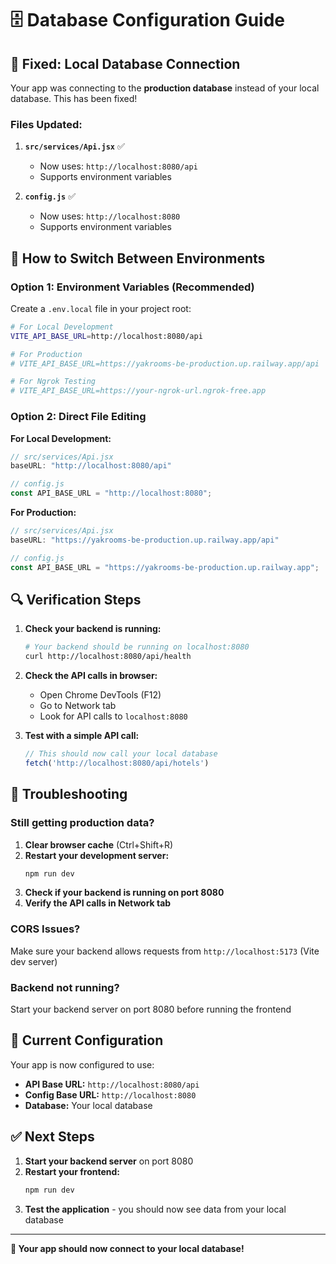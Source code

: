 # 🗄️ Database Configuration Guide

## 🔧 **Fixed: Local Database Connection**

Your app was connecting to the **production database** instead of your local database. This has been fixed!

### **Files Updated:**

1. **`src/services/Api.jsx`** ✅
   - Now uses: `http://localhost:8080/api`
   - Supports environment variables

2. **`config.js`** ✅
   - Now uses: `http://localhost:8080`
   - Supports environment variables

## 🚀 **How to Switch Between Environments**

### **Option 1: Environment Variables (Recommended)**

Create a `.env.local` file in your project root:

```bash
# For Local Development
VITE_API_BASE_URL=http://localhost:8080/api

# For Production
# VITE_API_BASE_URL=https://yakrooms-be-production.up.railway.app/api

# For Ngrok Testing
# VITE_API_BASE_URL=https://your-ngrok-url.ngrok-free.app
```

### **Option 2: Direct File Editing**

**For Local Development:**
```javascript
// src/services/Api.jsx
baseURL: "http://localhost:8080/api"

// config.js
const API_BASE_URL = "http://localhost:8080";
```

**For Production:**
```javascript
// src/services/Api.jsx
baseURL: "https://yakrooms-be-production.up.railway.app/api"

// config.js
const API_BASE_URL = "https://yakrooms-be-production.up.railway.app";
```

## 🔍 **Verification Steps**

1. **Check your backend is running:**
   ```bash
   # Your backend should be running on localhost:8080
   curl http://localhost:8080/api/health
   ```

2. **Check the API calls in browser:**
   - Open Chrome DevTools (F12)
   - Go to Network tab
   - Look for API calls to `localhost:8080`

3. **Test with a simple API call:**
   ```javascript
   // This should now call your local database
   fetch('http://localhost:8080/api/hotels')
   ```

## 🐛 **Troubleshooting**

### **Still getting production data?**
1. **Clear browser cache** (Ctrl+Shift+R)
2. **Restart your development server:**
   ```bash
   npm run dev
   ```
3. **Check if your backend is running on port 8080**
4. **Verify the API calls in Network tab**

### **CORS Issues?**
Make sure your backend allows requests from `http://localhost:5173` (Vite dev server)

### **Backend not running?**
Start your backend server on port 8080 before running the frontend

## 📝 **Current Configuration**

Your app is now configured to use:
- **API Base URL:** `http://localhost:8080/api`
- **Config Base URL:** `http://localhost:8080`
- **Database:** Your local database

## ✅ **Next Steps**

1. **Start your backend server** on port 8080
2. **Restart your frontend:**
   ```bash
   npm run dev
   ```
3. **Test the application** - you should now see data from your local database

---

**🎉 Your app should now connect to your local database!** 